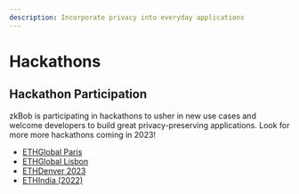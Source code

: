 ```yaml
---
description: Incorporate privacy into everyday applications
---
```


# Hackathons

## Hackathon Participation

zkBob is participating in hackathons to usher in new use cases and welcome developers to build great privacy-preserving applications. Look for more more hackathons coming in 2023!&#x20;

* [ETHGlobal Paris](https://ethglobal.com/events/paris2023)
* [ETHGlobal Lisbon](https://blog.zkbob.com/zkbob-at-ethglobal-lisbon/)
* [ETHDenver 2023](../../zkbob-app/zkbob-direct-deposits.md)
* [ETHIndia (2022)](zkbob-cloud.md)

<figure><img src="../../.gitbook/assets/bob-privacy.png" alt=""><figcaption></figcaption></figure>

